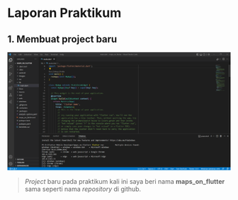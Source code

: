 # Laporan Praktikum

## 1. Membuat project baru
![sreenshot](images/project_baru_maps.png)
> _Project_ baru pada praktikum kali ini saya beri nama **maps_on_flutter** sama seperti nama _repository_ di github.